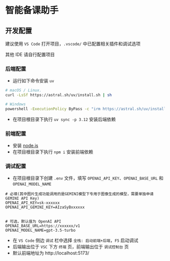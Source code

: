 # 智能备课助手

## 开发配置

建议使用 `VS Code` 打开项目，`.vscode/` 中已配置相关插件和调试选项

其他 IDE 请自行配置项目

### 后端配置

- 运行如下命令安装 `uv`

```sh
# macOS / Linux.
curl -LsSf https://astral.sh/uv/install.sh | sh

# Windows
powershell -ExecutionPolicy ByPass -c "irm https://astral.sh/uv/install.ps1 | iex"
```

- 在项目根目录下执行 `uv sync -p 3.12` 安装后端依赖

### 前端配置

- 安装 [node.js](https://nodejs.org/zh-cn)
- 在项目根目录下执行 `npm i` 安装前端依赖

### 调试配置

- 在项目根目录下创建 `.env` 文件，填写 `OPENAI_API_KEY`、`OPENAI_BASE_URL` 和 `OPENAI_MODEL_NAME`

```env
# 必填(其中图片生成功能调用的是GEMINI模型下专用于图像生成的模型，需要单独申请GEMINI API Key)
OPENAI_API_KEY=sk-xxxxxx
OPENAI_API_GEMINI_KEY=AIzaSyBxxxxxx


# 可选，默认值为 OpenAI API
OPENAI_BASE_URL=https://xxxxxx/v1
OPENAI_MODEL_NAME=gpt-3.5-turbo
```

- 在 `VS Code` 侧边 `调试` 栏中选择 `全栈: 启动前端+后端`，`F5` 启动调试
- 后端输出位于 `VSC` 下方 `终端` 页，前端输出位于 `调试控制台` 页
- 默认前端地址为 http://localhost:5173/
